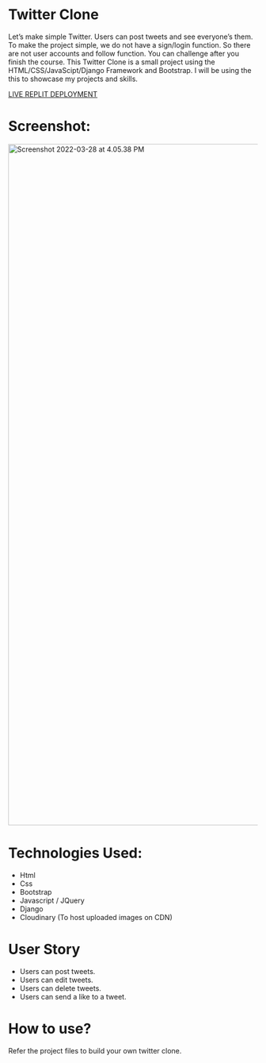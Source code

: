 # Twitter Clone
Let’s make simple Twitter. Users can post tweets and see everyone’s them. To make the project simple, we do not have a sign/login function. So there are not user accounts and follow function. You can challenge after you finish the course. This Twitter Clone is a small project using the HTML/CSS/JavaScipt/Django Framework and Bootstrap. I will be using the this to showcase my projects and skills.

[LIVE REPLIT DEPLOYMENT](https://twitter-clone-django.shubhamshriva15.repl.co/)

# Screenshot:
 <img width="1373" alt="Screenshot 2022-03-28 at 4.05.38 PM" src="https://user-images.githubusercontent.com/100840176/160388567-82d164ac-8809-457a-965e-ac02dd913fdc.jpeg">
 
# Technologies Used:
* Html
* Css
* Bootstrap
* Javascript / JQuery
* Django
* Cloudinary (To host uploaded images on CDN)

# User Story
* Users can post tweets.
* Users can edit tweets.
* Users can delete tweets.
* Users can send a like to a tweet.
 
# How to use?
Refer the project files to build your own twitter clone.
